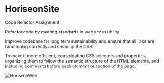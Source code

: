 # HoriseonSite

Code Refactor Assignment

Refactor code by meeting standards in web accessibility.

Improve codebase for long term sustainability and ensure that all links are functioning correctly and clean up the CSS.

To make it more efficient, consolidating CSS selectors and properties, organizing them to follow the semantic structure of the HTML elements, and including comments before each element or section of the page.

![HoriseonWeb](https://user-images.githubusercontent.com/84401029/121281213-916e0e00-c8a5-11eb-8941-8619806e196a.png)
